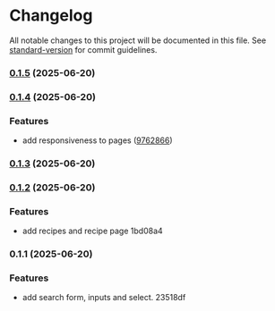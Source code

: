 # Changelog

All notable changes to this project will be documented in this file. See [standard-version](https://github.com/conventional-changelog/standard-version) for commit guidelines.

### [0.1.5](https://github.com/ZeynalliZeynal/recipe-finder/compare/v0.1.4...v0.1.5) (2025-06-20)

### [0.1.4](https://github.com/ZeynalliZeynal/recipe-finder/compare/v0.1.3...v0.1.4) (2025-06-20)


### Features

* add responsiveness to pages ([9762866](https://github.com/ZeynalliZeynal/recipe-finder/commit/97628662841460560f1e5982b89297d26721087d))

### [0.1.3](///compare/v0.1.2...v0.1.3) (2025-06-20)

### [0.1.2](///compare/v0.1.1...v0.1.2) (2025-06-20)


### Features

* add recipes and recipe page 1bd08a4

### 0.1.1 (2025-06-20)


### Features

* add search form, inputs and select. 23518df
